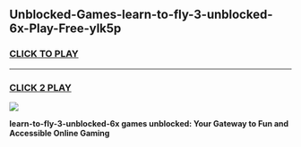 
## Unblocked-Games-learn-to-fly-3-unblocked-6x-Play-Free-ylk5p
<h3>
<a href="https://premium76.site?title=learn-to-fly-3-unblocked-6x&ref=20M">CLICK TO PLAY</a></h3>
<hr>

<h3>
<a href="https://premium76.site?title=learn-to-fly-3-unblocked-6x&ref=20M">CLICK 2 PLAY</a>
  
</h3>

<a href="https://premium76.site?title=learn-to-fly-3-unblocked-6x&ref=19M"><img src="https://clearcache.store/games.png"></a>


**learn-to-fly-3-unblocked-6x games unblocked: Your Gateway to Fun and Accessible Online Gaming**
